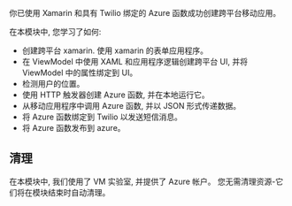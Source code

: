 你已使用 Xamarin 和具有 Twilio 绑定的 Azure 函数成功创建跨平台移动应用。

在本模块中, 您学习了如何:

- 创建跨平台 xamarin. 使用 xamarin 的表单应用程序。
- 在 ViewModel 中使用 XAML 和应用程序逻辑创建跨平台 UI, 并将 ViewModel 中的属性绑定到 UI。
- 检测用户的位置。
- 使用 HTTP 触发器创建 Azure 函数, 并在本地运行它。
- 从移动应用程序中调用 Azure 函数, 并以 JSON 形式传递数据。
- 将 Azure 函数绑定到 Twilio 以发送短信消息。
- 将 Azure 函数发布到 azure。

## <a name="clean-up"></a>清理

在本模块中, 我们使用了 VM 实验室, 并提供了 Azure 帐户。 您无需清理资源-它们将在模块结束时自动清理。
